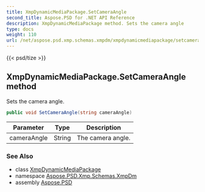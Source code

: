 ```yaml
---
title: XmpDynamicMediaPackage.SetCameraAngle
second_title: Aspose.PSD for .NET API Reference
description: XmpDynamicMediaPackage method. Sets the camera angle
type: docs
weight: 110
url: /net/aspose.psd.xmp.schemas.xmpdm/xmpdynamicmediapackage/setcameraangle/
---
```

{{< psd/tize >}}
## XmpDynamicMediaPackage.SetCameraAngle method

Sets the camera angle.

```csharp
public void SetCameraAngle(string cameraAngle)
```

| Parameter | Type | Description |
| --- | --- | --- |
| cameraAngle | String | The camera angle. |

### See Also

* class [XmpDynamicMediaPackage](../)
* namespace [Aspose.PSD.Xmp.Schemas.XmpDm](../../xmpdynamicmediapackage/)
* assembly [Aspose.PSD](../../../)


